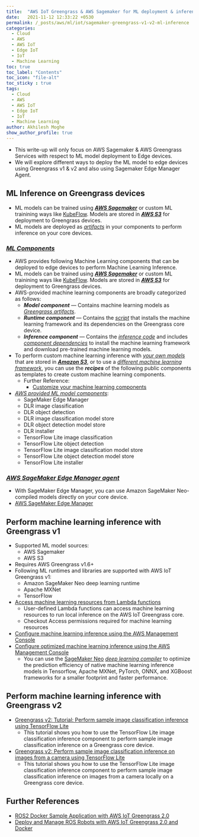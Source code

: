 ```yaml
---
title:  "AWS IoT Greengrass & AWS Sagemaker for ML deployment & inference on Edge devices"
date:   2021-11-12 12:33:22 +0530
permalink: /_posts/aws/ml/iot/sagemaker-greengrass-v1-v2-ml-inference
categories:
  - Cloud
  - AWS
  - AWS IoT
  - Edge IoT
  - IoT
  - Machine Learning
toc: true
toc_label: "Contents"
toc_icon: "file-alt"
toc_sticky : true
tags:
  - Cloud
  - AWS
  - AWS IoT
  - Edge IoT
  - IoT
  - Machine Learning
author: Akhilesh Moghe
show_author_profile: true
---
```


- This write-up will only focus on AWS Sagemaker & AWS Greengrass Services with respect to ML model deployment to Edge devices.
- We will explore different ways to deploy the ML model to edge devices using Greengrass v1 & v2 and also using Sagemaker Edge Manager Agent.

## ML Inference on Greengrass devices
- ML models can be trained using __*<u>AWS Sagemaker</u>*__ or custom ML trainining ways like [KubeFlow](https://www.kubeflow.org/). Models are stored in __*<u>AWS S3</u>*__ for deployment to Greengrass devices.
- ML models are deployed as *<u>artifacts</u>* in your components to perform inference on your core devices.

### *<u>ML Components</u>*
- AWS provides following Machine Learning components that can be deployed to edge devices to perform Machine Learning Inference.
- ML models can be trained using __*<u>AWS Sagemaker</u>*__ or custom ML trainining ways like [KubeFlow](https://www.kubeflow.org/). Models are stored in __*<u>AWS S3</u>*__ for deployment to Greengrass devices.
- AWS-provided machine learning components are broadly categorized as follows:
  - __*Model component*__ — Contains machine learning models as *<u>Greengrass artifacts</u>*.
  - __*Runtime component*__ — Contains the *<u>script</u>* that installs the machine learning framework and its dependencies on the Greengrass core device.
  - __*Inference component*__ — Contains the *<u>inference code</u>* and includes *<u>component dependencies</u>* to install the machine learning framework and download pre-trained machine learning models.
- To perform custom machine learning inference with *<u>your own models</u>* that are stored in __*<u>Amazon S3</u>*__, or to use a *<u>different machine learning framework</u>*, you can use the __*recipes*__ of the following public components as templates to create custom machine learning components.
  - Further Reference:
    - [Customize your machine learning components](https://docs.aws.amazon.com/greengrass/v2/developerguide/ml-customization.html)
- [*<u>AWS provided ML model components</u>*](https://docs.aws.amazon.com/greengrass/v2/developerguide/machine-learning-components.html):
  - SageMaker Edge Manager
  - DLR image classification
  - DLR object detection
  - DLR image classification model store
  - DLR object detection model store
  - DLR installer
  - TensorFlow Lite image classification
  - TensorFlow Lite object detection
  - TensorFlow Lite image classification model store
  - TensorFlow Lite object detection model store
  - TensorFlow Lite installer

### *<u>AWS SageMaker Edge Manager agent</u>*
- With SageMaker Edge Manager, you can use Amazon SageMaker Neo-compiled models directly on your core device.
- [AWS SageMaker Edge Manager](/_posts/aws/ml/sagemaker/edge)

## Perform machine learning inference with Greengrass v1
- Supported ML model sources:
  - AWS Sagemaker 
  - AWS S3
- Requires AWS Greengrass v1.6+
- Following ML runtimes and libraries are supported with AWS IoT Greengrass v1:
  - Amazon SageMaker Neo deep learning runtime
  - Apache MXNet
  - TensorFlow
- [Access machine learning resources from Lambda functions](https://docs.aws.amazon.com/greengrass/v1/developerguide/access-ml-resources.html)
  - User-defined Lambda functions can access machine learning resources to run local inference on the AWS IoT Greengrass core.
  - Checkout Access permissions required for machine learning resources
- [Configure machine learning inference using the AWS Management Console](https://docs.aws.amazon.com/greengrass/v1/developerguide/ml-console.html)
- [Configure optimized machine learning inference using the AWS Management Console](https://docs.aws.amazon.com/greengrass/v1/developerguide/ml-dlc-console.html)
  - You can use the [SageMaker Neo](/_posts/aws/ml/sagemaker/edge#aws-sagemaker-neo) *<u>deep learning compiler</u>* to optimize the prediction efficiency of native machine learning inference models in Tensorflow, Apache MXNet, PyTorch, ONNX, and XGBoost frameworks for a smaller footprint and faster performance.


## Perform machine learning inference with Greengrass v2
- [Greengrass v2: Tutorial: Perform sample image classification inference using TensorFlow Lite](https://docs.aws.amazon.com/greengrass/v2/developerguide/ml-tutorial-image-classification.html)
  - This tutorial shows you how to use the TensorFlow Lite image classification inference component to perform sample image classification inference on a Greengrass core device.
- [Greengrass v2: Perform sample image classification inference on images from a camera using TensorFlow Lite](https://docs.aws.amazon.com/greengrass/v2/developerguide/ml-tutorial-image-classification-camera.html)
  - This tutorial shows you how to use the TensorFlow Lite image classification inference component to perform sample image classification inference on images from a camera locally on a Greengrass core device.

## Further References
- [ROS2 Docker Sample Application with AWS IoT Greengrass 2.0](https://github.com/aws-samples/greengrass-v2-docker-ros-demo)
- [Deploy and Manage ROS Robots with AWS IoT Greengrass 2.0 and Docker](https://aws.amazon.com/blogs/robotics/deploy-and-manage-ros-robots-with-aws-iot-greengrass-2-0-and-docker/)



  
